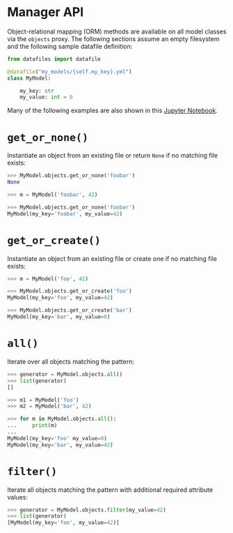 <h1>Manager API</h1>

Object-relational mapping (ORM) methods are available on all model classes via the `objects` proxy. The following sections assume an empty filesystem and the following sample datafile definition:

```python
from datafiles import datafile

@datafile("my_models/{self.my_key}.yml")
class MyModel:

    my_key: str
    my_value: int = 0
```

Many of the following examples are also shown in this [Jupyter Notebook](https://github.com/jacebrowning/datafiles/blob/develop/notebooks/manager_api.ipynb).

# `get_or_none()`

Instantiate an object from an existing file or return `None` if no matching file exists:

```python
>>> MyModel.objects.get_or_none('foobar')
None
```

```python
>>> m = MyModel('foobar', 42)
```

```python
>>> MyModel.objects.get_or_none('foobar')
MyModel(my_key='foobar', my_value=42)
```

# `get_or_create()`

Instantiate an object from an existing file or create one if no matching file exists:

```python
>>> m = MyModel('foo', 42)
```

```python
>>> MyModel.objects.get_or_create('foo')
MyModel(my_key='foo', my_value=42)
```

```python
>>> MyModel.objects.get_or_create('bar')
MyModel(my_key='bar', my_value=0)
```

# `all()`

Iterate over all objects matching the pattern:

```python
>>> generator = MyModel.objects.all()
>>> list(generator)
[]
```

```python
>>> m1 = MyModel('foo')
>>> m2 = MyModel('bar', 42)
```

```python
>>> for m in MyModel.objects.all():
...     print(m)
...
MyModel(my_key='foo' my_value=0)
MyModel(my_key='bar', my_value=42)
```

# `filter()`

Iterate all objects matching the pattern with additional required attribute values:

```python
>>> generator = MyModel.objects.filter(my_value=42)
>>> list(generator)
[MyModel(my_key='foo', my_value=42)]
```
